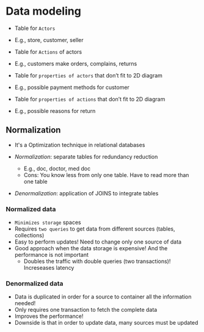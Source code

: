 # Data modeling

- Table for `Actors`
- E.g., store, customer, seller

- Table for `Actions` of actors
- E.g., customers make orders, complains, returns

- Table for `properties of actors` that don’t fit to 2D diagram
- E.g., possible payment methods for customer

- Table for `properties of actions` that don’t fit to 2D diagram
- E.g., possible reasons for return

## Normalization

- It's a Optimization technique in relational databases

- _Normalization_: separate tables for redundancy reduction
  - E.g., doc, doctor, med doc
  - Cons: You know less from only one table. Have to read more than one table
- _Denormalization_: application of JOINS to integrate tables

### Normalized data

- `Minimizes storage` spaces
- Requires `two queries` to get data from different sources (tables, collections)
- Easy to perform updates! Need to change only one source of data
- Good approach when the data storage is expensive! And the performance is not important
  - Doubles the traffic with double queries (two transactions)! Increseases latency

### Denormalized data

- Data is duplicated in order for a source to container all the information needed!
- Only requires one transaction to fetch the complete data
- Improves the performance!
- Downside is that in order to update data, many sources must be updated
